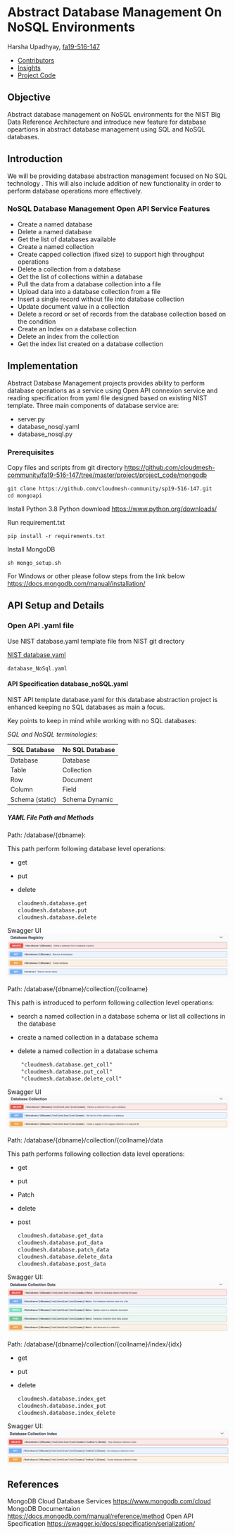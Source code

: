 # Abstract Database Management On NoSQL Environments

Harsha Upadhyay, [fa19-516-147](https://github.com/cloudmesh-community/fa19-516-147/edit/master/project/report_616.md)

* [Contributors](https://github.com/cloudmesh-community/fa19-516-147/graphs/contributors)
* [Insights](https://github.com/cloudmesh-community/fa19-516-147/pulse)
* [Project Code](https://github.com/cloudmesh-community/fa19-516-147/tree/master/project/project_code/mongodb)

## Objective

Abstract database management on NoSQL environments for the NIST Big Data Reference Architecture and introduce new feature for database opeartions in abstract database management using SQL and NoSQL databases.

## Introduction

We will be providing database abstraction management focused on No SQL technology . 
This will also include addition of new functionality in order to perform database operations more effectively.

### NoSQL Database Management Open API Service Features

* Create a named database
* Delete a named database
* Get the list of databases available
* Create a named collection
* Create capped collection (fixed size) to support high throughput operations
* Delete a collection from a database
* Get the list of collections within a database
* Pull the data from a database collection into a file
* Upload data into a database collection from a file
* Insert a single record without file into database collection
* Update document value in a collection
* Delete a record or set of records from the database collection based on the condition 
* Create an Index on a database collection
* Delete an index from the collection
* Get the index list created on a database collection

## Implementation

Abstract Database Management projects provides ability to perform
database operations as a service using Open API connexion service and
reading specification from yaml file designed based on existing NIST
template. Three main components of database service are:

* server.py 
* database_nosql.yaml
* database_nosql.py

### Prerequisites

Copy files and scripts from git directory 
<https://github.com/cloudmesh-community/fa19-516-147/tree/master/project/project_code/mongodb>
```buildoutcfg
git clone https://github.com/cloudmesh-community/sp19-516-147.git
cd mongoapi
```

Install Python 3.8 
Python download <https://www.python.org/downloads/>

Run requirement.txt
```buildoutcfg
pip install -r requirements.txt
```
Install MongoDB 

```buildoutcfg
sh mongo_setup.sh
```
For Windows or other please follow steps from the link below
 <https://docs.mongodb.com/manual/installation/>
 
## API Setup and Details

### Open API .yaml file

Use NIST database.yaml template file from NIST git directory

[NIST database.yaml](https://github.com/cloudmesh/cloudmesh-nist/blob/master/spec/database.yaml)

```buildoutcfg
database_NoSql.yaml
```

#### API Specification database_noSQL.yaml

NIST API template database.yaml for this database abstraction project is
enhanced keeping no SQL databases as main a focus. 

Key points to keep in mind while working with no SQL databases:


*SQL and NoSQL terminologies*: 

|**SQL Database**| **No SQL Database**|
-----------------|--------------------|
| Database       | Database           |
| Table          | Collection         |
| Row            | Document           |
| Column         | Field              |
| Schema (static)| Schema Dynamic     |



##### YAML File Path and Methods

Path: /database/{dbname}:

This path perform following database level operations:

* get
* put 
* delete

   ```
   cloudmesh.database.get
   cloudmesh.database.put
   cloudmesh.database.delete
   ```
Swagger UI 
![](image/DB_Registry.png)

Path: /database/{dbname}/collection/{collname}

This path is introduced to perform following collection level operations:
 
 * search a named collection in a database schema or list all collections in the database 
 * create a named collection in a database schema
 * delete a named collection in a database schema
 
   ```
    "cloudmesh.database.get_coll" 
    "cloudmesh.database.put_coll" 
    "cloudmesh.database.delete_coll" 
   ```
   
Swagger UI
![](image/DB_Collection.png)
   
Path: /database/{dbname}/collection/{collname}/data

This path performs following collection data level operations:

* get
* put
* Patch
* delete
* post

   ```
   cloudmesh.database.get_data
   cloudmesh.database.put_data
   cloudmesh.database.patch_data
   cloudmesh.database.delete_data
   cloudmesh.database.post_data
   ```
Swagger UI:
![](image/DB_Collection_Data.png)

Path: /database/{dbname}/collection/{collname}/index/{idx}

* get
* put
* delete

   ```
   cloudmesh.database.index_get
   cloudmesh.database.index_put
   cloudmesh.database.index_delete
   ```
Swagger UI:
![](image/DB_Collection_Index.png)

## References

MongoDB Cloud Database Services <https://www.mongodb.com/cloud>
MongoDB Documentaion <https://docs.mongodb.com/manual/reference/method>
Open API Specification <https://swagger.io/docs/specification/serialization/>